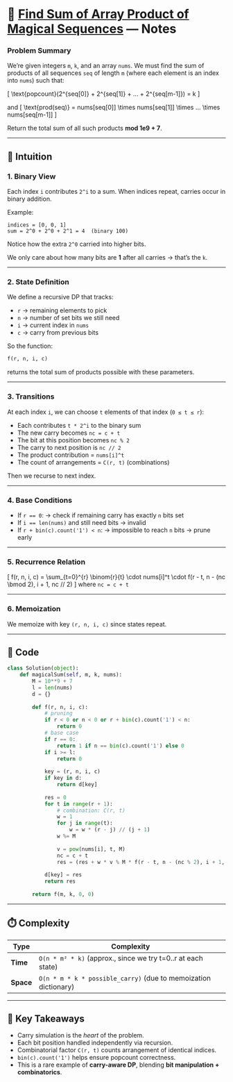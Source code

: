 # 🧠 [Find Sum of Array Product of Magical Sequences](https://leetcode.com/problems/find-sum-of-array-product-of-magical-sequences/description) — Notes

### **Problem Summary**

We’re given integers `m`, `k`, and an array `nums`.
We must find the sum of products of all sequences `seq` of length `m`
(where each element is an index into `nums`) such that:

[
\text{popcount}(2^{seq[0]} + 2^{seq[1]} + ... + 2^{seq[m-1]}) = k
]

and
[
\text{prod(seq)} = nums[seq[0]] \times nums[seq[1]] \times ... \times nums[seq[m-1]]
]

Return the total sum of all such products **mod 1e9 + 7**.

---

## 🌱 Intuition

### 1. Binary View

Each index `i` contributes `2^i` to a sum.
When indices repeat, carries occur in binary addition.

Example:

```
indices = [0, 0, 1]
sum = 2^0 + 2^0 + 2^1 = 4  (binary 100)
```

Notice how the extra `2^0` carried into higher bits.

We only care about how many bits are **1** after all carries → that’s the `k`.

---

### 2. State Definition

We define a recursive DP that tracks:

* `r` → remaining elements to pick
* `n` → number of set bits we still need
* `i` → current index in `nums`
* `c` → carry from previous bits

So the function:

```python
f(r, n, i, c)
```

returns the total sum of products possible with these parameters.

---

### 3. Transitions

At each index `i`, we can choose `t` elements of that index (`0 ≤ t ≤ r`):

* Each contributes `t * 2^i` to the binary sum
* The new carry becomes `nc = c + t`
* The bit at this position becomes `nc % 2`
* The carry to next position is `nc // 2`
* The product contribution = `nums[i]^t`
* The count of arrangements = `C(r, t)` (combinations)

Then we recurse to next index.

---

### 4. Base Conditions

* If `r == 0`:
  → check if remaining carry has exactly `n` bits set
* If `i == len(nums)` and still need bits → invalid
* If `r + bin(c).count('1') < n`:
  → impossible to reach `n` bits → prune early

---

### 5. Recurrence Relation

[
f(r, n, i, c) = \sum_{t=0}^{r} \binom{r}{t} \cdot nums[i]^t \cdot f(r - t, n - (nc \bmod 2), i + 1, nc // 2)
]
where `nc = c + t`

---

### 6. Memoization

We memoize with key `(r, n, i, c)` since states repeat.

---

## 🧮 Code

```python
class Solution(object):
    def magicalSum(self, m, k, nums):
        M = 10**9 + 7
        l = len(nums)
        d = {}
        
        def f(r, n, i, c):
            # pruning
            if r < 0 or n < 0 or r + bin(c).count('1') < n:
                return 0
            # base case
            if r == 0:
                return 1 if n == bin(c).count('1') else 0
            if i >= l:
                return 0
            
            key = (r, n, i, c)
            if key in d:
                return d[key]
            
            res = 0
            for t in range(r + 1):
                # combination: C(r, t)
                w = 1
                for j in range(t):
                    w = w * (r - j) // (j + 1)
                w %= M
                
                v = pow(nums[i], t, M)
                nc = c + t
                res = (res + w * v % M * f(r - t, n - (nc % 2), i + 1, nc // 2)) % M
            
            d[key] = res
            return res
        
        return f(m, k, 0, 0)
```

---

## ⏱️ **Complexity**

| Type      | Complexity                                                      |
| --------- | --------------------------------------------------------------- |
| **Time**  | `O(n * m² * k)` (approx., since we try t=0..r at each state)    |
| **Space** | `O(n * m * k * possible_carry)` (due to memoization dictionary) |

---

## 🧩 Key Takeaways

* Carry simulation is the *heart* of the problem.
* Each bit position handled independently via recursion.
* Combinatorial factor `C(r, t)` counts arrangement of identical indices.
* `bin(c).count('1')` helps ensure popcount correctness.
* This is a rare example of **carry-aware DP**, blending **bit manipulation + combinatorics**.


